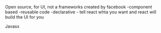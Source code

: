 Open source, for UI, not a frameworks
created by facebook
-component based
-reusable code
-declarative - tell react whta you want and react will build the UI for you

Javasx